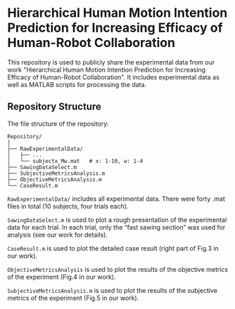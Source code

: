 # Hierarchical Human Motion Intention Prediction for Increasing Efficacy of Human-Robot Collaboration



This repository is used to publicly share the experimental data from our work "Hierarchical Human Motion Intention Prediction for Increasing Efficacy of Human-Robot Collaboration". It includes experimental data as well as MATLAB scripts for processing the data.

## Repository Structure

The file structure of the repository:

```
Repository/
│
├── RawExperimentalData/
│   ├── ... 
│   └── subjectx_Mw.mat   # x: 1-10, w: 1-4
├── SawingDataSelect.m
├── SubjectiveMetricsAnalysis.m
├── ObjectiveMetricsAnalysis.m
└── CaseResult.m
```

`RawExperimentalData/` includes all experimental data. There were forty .mat files in total (10 subjects, four trials each).

`SawingDataSelect.m` is used to plot a rough presentation of the experimental data for each trial. In each trial, only the “fast sawing section” was used for analysis (see our work for details).

`CaseResult.m` is used to plot the detailed case result (right part of Fig.3 in our work).

`ObjectiveMetricsAnalysis`  is used to plot the results of the objective metrics of the experiment (Fig.4 in our work).

`SubjectiveMetricsAnalysis.m` is used to plot the results of the subjective metrics of the experiment (Fig.5 in our work).


